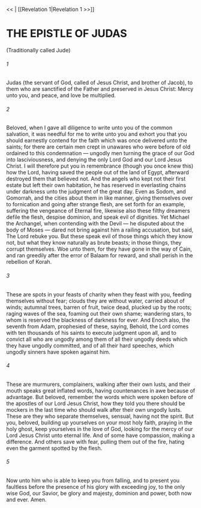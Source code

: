 <<   |  [[Revelation 1|Revelation 1 >>]]

# THE EPISTLE OF JUDAS
(Traditionally called Jude)

###### 1

Judas (the servant of God, called of Jesus Christ, and brother of Jacob), to them who are sanctified of the Father and preserved in Jesus Christ: Mercy unto you, and peace, and love be multiplied.

###### 2
Beloved, when I gave all diligence to write unto you of the common salvation, it was needful for me to write unto you and exhort you that you should earnestly contend for the faith which was once delivered unto the saints; for there are certain men crept in unawares who were before of old ordained to this condemnation — ungodly men turning the grace of our God into lasciviousness, and denying the only Lord God and our Lord Jesus Christ. I will therefore put you in remembrance (though you once knew this) how the Lord, having saved the people out of the land of Egypt, afterward destroyed them that believed not. And the angels who kept not their first estate but left their own habitation, he has reserved in everlasting chains under darkness unto the judgment of the great day. Even as Sodom, and Gomorrah, and the cities about them in like manner, giving themselves over to fornication and going after strange flesh, are set forth for an example, suffering the vengeance of Eternal fire, likewise also these filthy dreamers defile the flesh, despise dominion, and speak evil of dignities. Yet Michael the Archangel, when contending with the Devil — he disputed about the body of Moses — dared not bring against him a railing accusation, but said, The Lord rebuke you. But these speak evil of those things which they know not, but what they know naturally as brute beasts; in those things, they corrupt themselves. Woe unto them, for they have gone in the way of Cain, and ran greedily after the error of Balaam for reward, and shall perish in the rebellion of Korah.

###### 3
These are spots in your feasts of charity when they feast with you, feeding themselves without fear; clouds they are without water, carried about of winds; autumnal trees, barren of fruit, twice dead, plucked up by the roots; raging waves of the sea, foaming out their own shame; wandering stars, to whom is reserved the blackness of darkness for ever. And Enoch also, the seventh from Adam, prophesied of these, saying, Behold, the Lord comes with ten thousands of his saints to execute judgment upon all, and to convict all who are ungodly among them of all their ungodly deeds which they have ungodly committed, and of all their hard speeches, which ungodly sinners have spoken against him.

###### 4
These are murmurers, complainers, walking after their own lusts, and their mouth speaks great inflated words, having countenances in awe because of advantage. But beloved, remember the words which were spoken before of the apostles of our Lord Jesus Christ, how they told you there should be mockers in the last time who should walk after their own ungodly lusts. These are they who separate themselves, sensual, having not the spirit. But you, beloved, building up yourselves on your most holy faith, praying in the holy ghost, keep yourselves in the love of God, looking for the mercy of our Lord Jesus Christ unto eternal life. And of some have compassion, making a difference. And others save with fear, pulling them out of the fire, hating even the garment spotted by the flesh.

###### 5
Now unto him who is able to keep you from falling, and to present you faultless before the presence of his glory with exceeding joy, to the only wise God, our Savior, be glory and majesty, dominion and power, both now and ever. Amen.